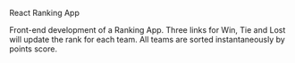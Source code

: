 React Ranking App

Front-end development of a Ranking App. Three links for Win, Tie and Lost will update the rank for each team. All teams are sorted instantaneously by points score.
